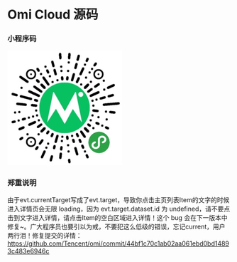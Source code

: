 # Omi Cloud 源码

### 小程序码

![](../../assets/omi-cloud.jpg)

### 郑重说明

由于evt.currentTarget写成了evt.target，导致你点击主页列表Item的文字的时候进入详情页会无限 loading，因为 evt.target.dataset.id 为 undefined，请不要点击到文字进入详情，请点击Item的空白区域进入详情！这个 bug 会在下一版本中修复~。广大程序员也要引以为戒，不要犯这么低级的错误，忘记current，用户两行泪！修复提交的详情：https://github.com/Tencent/omi/commit/44bf1c70c1ab02aa061ebd0bd14893c483e6946c
